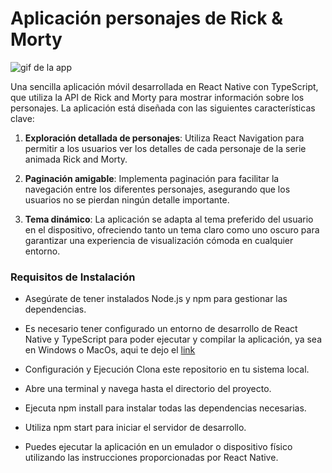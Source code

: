 # Aplicación personajes de Rick & Morty

![gif de la app](./src/public/appPresentacion.gif)

Una sencilla aplicación móvil desarrollada en React Native con TypeScript, que utiliza la API de Rick and Morty para mostrar información sobre los personajes. La aplicación está diseñada con las siguientes características clave:

1. **Exploración detallada de personajes**: Utiliza React Navigation para permitir a los usuarios ver los detalles de cada personaje de la serie animada Rick and Morty.

2. **Paginación amigable**: Implementa paginación para facilitar la navegación entre los diferentes personajes, asegurando que los usuarios no se pierdan ningún detalle importante.

3. **Tema dinámico**: La aplicación se adapta al tema preferido del usuario en el dispositivo, ofreciendo tanto un tema claro como uno oscuro para garantizar una experiencia de visualización cómoda en cualquier entorno.

### Requisitos de Instalación

- Asegúrate de tener instalados Node.js y npm para gestionar las dependencias.

- Es necesario tener configurado un entorno de desarrollo de React Native y TypeScript para poder ejecutar y compilar la aplicación, ya sea en Windows o MacOs, aqui te dejo el [link](!https://reactnative.dev/docs/environment-setup)
- Configuración y Ejecución
  Clona este repositorio en tu sistema local.
- Abre una terminal y navega hasta el directorio del proyecto.
- Ejecuta npm install para instalar todas las dependencias necesarias.
- Utiliza npm start para iniciar el servidor de desarrollo.
- Puedes ejecutar la aplicación en un emulador o dispositivo físico utilizando las instrucciones proporcionadas por React Native.
